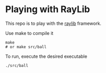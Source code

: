 # Playing with RayLib

This repo is to play with the [raylib](https://www.raylib.com/) framework.

Use make to compile it
```
make
# or make src/ball
```

To run, execute the desired executable
```
./src/ball
```
